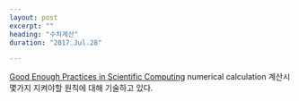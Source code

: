 ```yaml
---
layout: post
excerpt: ""
heading: "수치계산"
duration: "2017.Jul.28"

---
```


[Good Enough Practices in Scientific Computing](https://arxiv.org/abs/1609.00037v2)
numerical calculation 계산시 몇가지 지켜야할 원칙에 대해 기술하고 있다.
